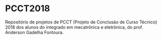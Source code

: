 # PCCT2018

Repositório de projetos de PCCT (Projeto de Conclusão de Curso Técnico) 2018 dos alunos do integrado em mecatrônica e eletrônica, do prof. Anderson Gadelha Fontoura.
